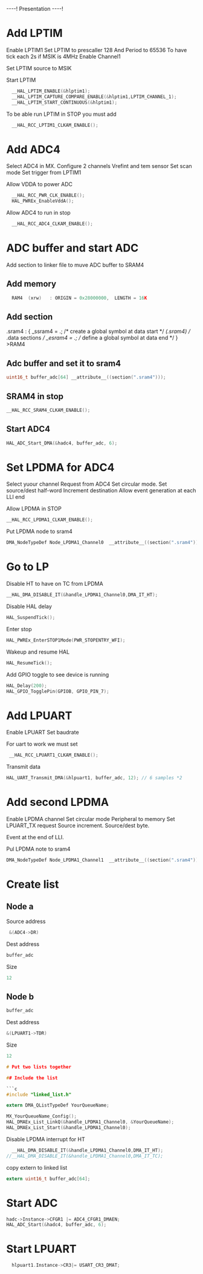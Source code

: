 ----!
Presentation
----!

# Add LPTIM

Enable LPTIM1
Set LPTIM to prescaller 128
And Period to 65536 
To have tick each 2s if MSIK is 4MHz
Enable Channel1

Set LPTIM source to MSIK

Start LPTIM
```c
  __HAL_LPTIM_ENABLE(&hlptim1);
  __HAL_LPTIM_CAPTURE_COMPARE_ENABLE(&hlptim1,LPTIM_CHANNEL_1);
  __HAL_LPTIM_START_CONTINUOUS(&hlptim1);
```

<awarning>
To be able run LPTIM in STOP you must add

```c
  __HAL_RCC_LPTIM1_CLKAM_ENABLE();
```
</awarning>


# Add ADC4

Select ADC4 in MX. 
Configure 2 channels
Vrefint 
and tem sensor
Set scan mode
Set trigger from LPTIM1

Allow VDDA to power ADC

```c
  __HAL_RCC_PWR_CLK_ENABLE();
  HAL_PWREx_EnableVddA();
```

Allow ADC4 to run in stop

```c
  __HAL_RCC_ADC4_CLKAM_ENABLE();
```

# ADC buffer and start ADC

Add section to linker file to muve ADC buffer to SRAM4

## Add memory

```c
  RAM4	(xrw)	: ORIGIN = 0x28000000,	LENGTH = 16K
```

## Add section

  .sram4 :
  {
    _ssram4 = .;        /* create a global symbol at data start */
    *(.sram4)           /* .data sections */
    _esram4 = .;        /* define a global symbol at data end */
  } >RAM4

## Adc buffer and set it to sram4

```c
uint16_t buffer_adc[64] __attribute__((section(".sram4")));
```

## SRAM4 in stop

```c
__HAL_RCC_SRAM4_CLKAM_ENABLE();
```

## Start ADC4

```c
HAL_ADC_Start_DMA(&hadc4, buffer_adc, 6);
```

# Set LPDMA for ADC4

Select yuour channel
Request from ADC4
Set circular mode.
Set source/dest half-word
Increment destination
Allow event generation at each LLI end

Allow LPDMA in STOP
```c
__HAL_RCC_LPDMA1_CLKAM_ENABLE();
```

Put LPDMA node to sram4

```c
DMA_NodeTypeDef Node_LPDMA1_Channel0  __attribute__((section(".sram4")));
```

# Go to LP

Disable HT to have on TC from LPDMA
```c
__HAL_DMA_DISABLE_IT(&handle_LPDMA1_Channel0,DMA_IT_HT);
```

Disable HAL delay

```c
HAL_SuspendTick();
```

Enter stop 

```c
HAL_PWREx_EnterSTOP1Mode(PWR_STOPENTRY_WFI);
```

Wakeup and resume HAL

```c
HAL_ResumeTick();
```

Add GPIO toggle to see device is running

```c
HAL_Delay(200);
HAL_GPIO_TogglePin(GPIOB, GPIO_PIN_7);
```

# Add LPUART

Enable LPUART
Set baudrate

For uart to work we must set 

```c
 __HAL_RCC_LPUART1_CLKAM_ENABLE();
```

Transmit data

```c
HAL_UART_Transmit_DMA(&hlpuart1, buffer_adc, 12); // 6 samples *2
```

# Add second LPDMA

Enable LPDMA channel
Set circular mode
Peripheral to memory
Set LPUART_TX request
Source increment. 
Source/dest byte. 

Event at the end of LLI.


Pul LPDMA note to sram4

```c
DMA_NodeTypeDef Node_LPDMA1_Channel1  __attribute__((section(".sram4")));
```

# Create list

## Node a

Source address

```c
 &(ADC4->DR)
```

Dest address 

```c
buffer_adc
```

Size 

```c
12
```

## Node b

```c
buffer_adc
```

Dest address 

```c
&(LPUART1->TDR)
```

Size 

```c
12

# Put two lists together

## Include the list

```c
#include "linked_list.h"
```

```c
extern DMA_QListTypeDef YourQueueName;
```

```c
MX_YourQueueName_Config();
HAL_DMAEx_List_LinkQ(&handle_LPDMA1_Channel0, &YourQueueName);
HAL_DMAEx_List_Start(&handle_LPDMA1_Channel0);
```

Disable LPDMA interrupt for HT

```c
  __HAL_DMA_DISABLE_IT(&handle_LPDMA1_Channel0,DMA_IT_HT);
//__HAL_DMA_DISABLE_IT(&handle_LPDMA1_Channel0,DMA_IT_TC);
```

copy extern to linked list

```c
extern uint16_t buffer_adc[64];
```

# Start ADC

```c
hadc->Instance->CFGR1 |= ADC4_CFGR1_DMAEN;
HAL_ADC_Start(&hadc4, buffer_adc, 6);
```


# Start LPUART

```c
  hlpuart1.Instance->CR3|= USART_CR3_DMAT;
```

